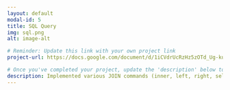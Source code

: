 ```yaml
---
layout: default
modal-id: 5
title: SQL Query
img: sql.png
alt: image-alt

# Reminder: Update this link with your own project link
project-url: https://docs.google.com/document/d/1iCVdrUcRzHz5zOTd_Ug-kuKdfl-gOXbRjvQHrUrSh9g/edit?usp=sharing

# Once you've completed your project, update the 'description' below to this one: Implemented various JOIN commands (inner, left, right, self, and cross) in MySQL, utilizing UNION and UNION ALL to efficiently combine and query data from multiple tables.
description: Implemented various JOIN commands (inner, left, right, self, and cross) in MySQL, utilizing UNION and UNION ALL to efficiently combine and query data from multiple tables.
---
```

